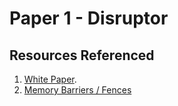 # Paper 1 - Disruptor

## Resources Referenced
1. [White Paper](https://lmax-exchange.github.io/disruptor/files/Disruptor-1.0.pdf).
2. [Memory Barriers / Fences](https://mechanical-sympathy.blogspot.com/2011/07/memory-barriersfences.html)